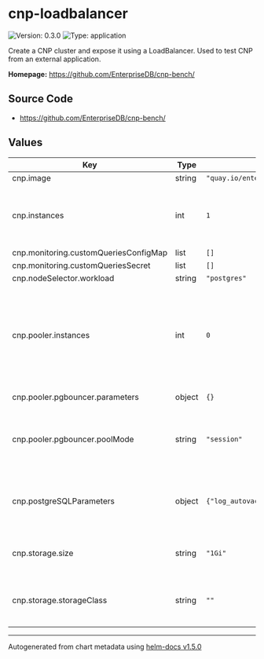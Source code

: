 # cnp-loadbalancer

![Version: 0.3.0](https://img.shields.io/badge/Version-0.3.0-informational?style=flat-square) ![Type: application](https://img.shields.io/badge/Type-application-informational?style=flat-square)

Create a CNP cluster and expose it using a LoadBalancer. Used to test CNP from an external application.

**Homepage:** <https://github.com/EnterpriseDB/cnp-bench/>

## Source Code

* <https://github.com/EnterpriseDB/cnp-bench/>

## Values

| Key | Type | Default | Description |
|-----|------|---------|-------------|
| cnp.image | string | `"quay.io/enterprisedb/postgresql:13.2"` |  |
| cnp.instances | int | `1` | The amount of PostgreSQL instances in the CNP Cluster. |
| cnp.monitoring.customQueriesConfigMap | list | `[]` |  |
| cnp.monitoring.customQueriesSecret | list | `[]` |  |
| cnp.nodeSelector.workload | string | `"postgres"` |  |
| cnp.pooler.instances | int | `0` | The number of pooler replicas that receive the connections. If >0 the benchmarks are run with connection pooling |
| cnp.pooler.pgbouncer.parameters | object | `{}` | PgBouncer configuration. |
| cnp.pooler.pgbouncer.poolMode | string | `"session"` | The pool mode, accepted values: session, transaction |
| cnp.postgreSQLParameters | object | `{"log_autovacuum_min_duration":"1s","log_checkpoints":"on","log_lock_waits":"on","log_min_duration_statement":"1000","log_statement":"ddl","log_temp_files":"1024","maintenance_work_mem":"128MB","shared_buffers":"512MB"}` | Dictionary of key-value pairs representing PostgreSQL configuration. |
| cnp.storage.size | string | `"1Gi"` | The size of the PVCs used by CNP instances. |
| cnp.storage.storageClass | string | `""` | The storage class used to create PVCs for CNP instances. |

----------------------------------------------
Autogenerated from chart metadata using [helm-docs v1.5.0](https://github.com/norwoodj/helm-docs/releases/v1.5.0)
